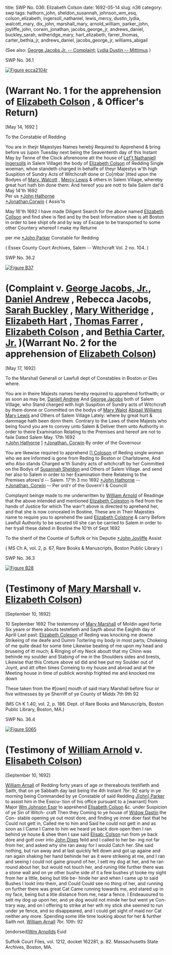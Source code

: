 title: SWP No. 036: Elizabeth Colson
date: 1692-05-14
slug: n36
category: swp
tags: hathorn_john, sheldon_susannah, johnson_wm_esq, colson_elizabeth, ingersoll_nathaniel, lewis_mercy, dustin_lydia, walcott_mary, dix_john, marshall_mary, arnold_william, parker_john, joyliffe_john, corwin_jonathan, jacobs_george_jr, andrews_daniel, buckley_sarah, witheridge_mary, hart_elizabeth, farrer_thomas, carter_bethia_jr, andrews_daniel, jacobs_george_jr, williams_abigail




(See also: [George Jacobs Jr. -- Complaint;](/n79.html#n79.1) [Lydia Dustin -- Mittimus](/n92.html#n92.2) )

<div markdown class="doc" id="n36.1">

<div class="doc_id">SWP No. 36.1</div>


<span markdown class="figure">[![Figure ecca2104r](archives/ecca/thumb/ecca2104r.jpg)](archives/ecca/large/ecca2104r.jpg)</span>

# (Warrant No. 1 for the apprehension of [Elizabeth Colson](/tag/colson_elizabeth.html) , & Officer's Return)

[May 14, 1692 ]

To the Constable of Redding

You are in theÿr Majestyes Names herebÿ Required to Apprehend  & bring before us (upon Tuesday next being the Seavententh day of  this Instant May by Tenne of the Clock aforenoone att the house of  [Lef't Nathaniell Ingersolls](/tag/ingersoll_nathaniel.html) in Salem Village) the body of [Elizabeth Colson](/tag/colson_elizabeth.html) of Redding Single woeman, whoe standeth charged in behalfe of theyr Majestys w'th high Suspition of Sundry Acts of Witchcraft  done or Co[mbar ]itted upon the Bodyes of [Mary. Walcott](/tag/walcott_mary.html) , [Mercy Lewis](/tag/lewis_mercy.html)  & others in Salem Village, whereby great hurt hath bin done them:  And hereof you are nott to faile
Salem  dat'd Maÿ 14'th 1692   
Per us  [*John Hathorne](/tag/hathorn_john.html)  
[*Jonathan.Corwin](/tag/corwin_jonathan.html) {  Assis'ts 

May 16'th 1692 I have made Diligent Search for the above named [Elizabeth Collson](/tag/colson_elizabeth.html) and find shee is fled and by the best Information shee is att Boston  in order to bee shipt ofe and by way of Escape to be transported to  some other Countery whereof I make my Returne

per me [*John Parker](/tag/parker_john.html) Constable for Redding 

( Essex County Court Archives, Salem -- Witchcraft Vol. 2 no. 104. )

</div>

<div markdown class="doc" id="n36.2">

<div class="doc_id">SWP No. 36.2</div>

<span markdown class="figure">[![Figure B37](archives/BPL/gifs/B37.gif)](archives/BPL/LARGE/B37.jpg)</span>

# (Complaint v. [George Jacobs, Jr.](/tag/jacobs_george_jr.html), [Daniel Andrew](/tag/andrews_daniel.html) , Rebecca Jacobs, [Sarah Buckley](/tag/buckley_sarah.html) , [Mary Witheridge](/tag/witheridge_mary.html) , [Elizabeth Hart](/tag/hart_elizabeth.html) , [Thomas Farrer](/tag/farrer_thomas.html) , [Elizabeth Colson](/tag/colson_elizabeth.html) , and [Bethia Carter, Jr.](/tag/carter_bethia_jr.html) )(Warrant No. 2 for the apprehension of [Elizabeth Colson](/tag/colson_elizabeth.html))  

[May 17, 1692]

To the Marshall Generall or Lawfull dept of Constables in Boston or Eles where. 

You are in theire Majests names hereby required to apprehend forthwith; or as soon as may be, [Daniell Andrew](/tag/andrews_daniel.html) And [George Jacobs](/tag/jacobs_george_jr.html) both of Salem Village, who Stand charged with high Suspition of Sundry acts of Witchcraft by them donne or Committed on the bodys of [Mary Walot](/tag/walcott_mary.html) [Abigail Williams](/tag/williams_abigail.html) [Mary Lewis](/tag/lewis_mercy.html) and Others of Salem Village Lately: where by great hurt & dammage hath been donn them. Contrary to the Laws of theire Majests who being found you are to convey unto Salem & Deliver them unto Authority in order to theire Examination Relating to the Premises and hereof are not to faile
Dated Salem  May. 17th 1692  
[*John Hathorne](/tag/hathorn_john.html) ] 
 [*Jonathan. Corwin](/tag/corwin_jonathan.html) 
By order of the Governour 


You are likewise required to apprehend [[] Coloson](/tag/colson_elizabeth.html) of Reding single woman who we are Informed is gone from Reding to Boston  or Charlstowne, And who Also stands Charged w'th Sundry acts of witchcraft by her Committed on the Bodys of [Susannah Sheldon](/tag/sheldon_susannah.html) and Others of Salem Village. and send her also to Salem in order to her  Examination there Relateing to the Premises afores'd --
Salem.  17'th 3 mo 1692                  [*John Hathorne](/tag/hathorn_john.html) --  
                                         [*Jonathan. Corwin](/tag/corwin_jonathan.html) --  Per ord'r of the Govern'r & Councill 

Complaynt beinge made to me underwritten by [William Arnold](/tag/arnold_william.html) of Readinge that the above intended and mentioned [Elizabeth Coleston](/tag/colson_elizabeth.html) is fled from the hands of Justice for which The warr't above is  directed to aprehend her, and that she is now concealed in Bostine,  These are in Their Majesties name to require you to aprehend the  said [Elizabeth Colstone](/tag/colson_elizabeth.html) & carry Before Lawfull Authority to be  secured till she can be carried to Salem in order to her tryall these  dated in Bostine the 10'th of Sept 1692 

To the sherif of the Countie of Suffolk  or his Deputie
[*John Joyliffe](/tag/joyliffe_john.html)  Assist 

( MS Ch A, vol. 2, p. 67, Rare Books & Manuscripts, Boston Public Library )

</div>



<div markdown class="doc" id="n36.3">

<div class="doc_id">SWP No. 36.3</div>


<span markdown class="figure">[![Figure B28](archives/BPL/gifs/B28.gif)](archives/BPL/LARGE/B28.jpg)</span>

# (Testimony of [Mary Marshall](/tag/marshall_mary.html) v. [Elizabeth Colson](/tag/colson_elizabeth.html))

[September 10, 1692]

10 September 1692 The testemony of [Mary Marshall](/tag/marshall_mary.html) of Moldin aged fortie Six yeare or there abouts testefieth and Sayth about the Eaighth day of Aprill Last past: [Elizabeth Coleson](/tag/colson_elizabeth.html) of Reding was knocking me downe Strikeing of me deafe and Dumm Tortering my body in most parts; Chokeing of me quite dead for some time Likewise beating of me upon my head and bruseing of itt much; & Ringing of my Neck aboutt that my Chinn was behinde my soulder and Stabing of me in the Shoulders sides and brests, Likewise that this Creture above sd did and hee put my Soulder out of Joynt, and att often times Comeing to my house and abroad and at the Meeting house in time of publick worship frighted me and knocked me down

These taken from the #[own] mouth of said mary Marshall before four or five wittnesses by ye Sherriff of ye County of Middx 7th 9th 92

(MS Ch K 1.40, vol. 2, p. 186. Dept. of Rare Books and Manuscripts, Boston Public Library, Boston, MA.)


</div>



<div markdown class="doc" id="n36.4">

<div class="doc_id">SWP No. 36.4</div>


<span markdown class="figure">[![Figure S065](archives/Suffolk/small/S065.jpg)](archives/Suffolk/large/S065.jpg)</span>

# (Testimony of [William Arnold](/tag/arnold_william.html) v. [Elisabeth Colson](/tag/colson_elizabeth.html))

[September 10, 1692]

[William Arnall](/tag/arnold_william.html) of Redding forty years of age or thereabouts testifieth and Saith, that on ye Sabbath day last being the 4th Instant 7br: 92 early in ye morning being Commanded by ye Constable of said Redding [J[ohn] Parker](/tag/parker_john.html) to assist him in the Execu- tion of his office pursuant to a [warrant] from Major [Wm Johnson Esqr](/tag/johnson_wm_esq.html) to apprehend [Elisabeth Colson](/tag/colson_elizabeth.html) &c. under Suspicion of ye Sin of Witch- craft Then they Coming to ye house of [Widow Dastin](/tag/dustin_lydia.html) the Con- stable opening ye out most dore, and finding ye inner doer fast that he Could not gett in, Called me to him and Said he could not gett in and as soon as I Came I Came to him we heard ye back dore open then I ran behind ye house & shee then I saw said [Elisab: Colson](/tag/colson_elizabeth.html) run from ye back dore and gott over into [John Dixes](/tag/dix_john.html) feild and I called to her be- ing not far from her, and asked why she ran away for I would Catch her. She said nothing, but run away and at last quickly fell down and got up againe and ran again shaking her hand behinde her as it were strikeing at me, and I ran and seeing I could not gaine ground of her, I sett my dog at her, and he ran round about her, but would not touch her, and runing litle further there was a stone wall and on ye other bushe side of it a few bushes yt tooke my sight from her a little, being but litle be- hinde her and when I came up to said Bushes I lookt into them, and Could Could see no thing of her, and running on further there was great Cat Came running towards me, and stared up in my face, being but a litle distance from me, near a fence. I Endeauoured to sett my dog up upon her, and ye dog would not minde her but went ye Con- trary way, and on I offering to strike at her wth my stick she seemed to run under ye fence, and so disappeared, and I could get sight of maid nor Cat neither any more. Spending some litle time looking about for her & further Saith not. [William Arnall](/tag/arnold_william.html) 7br. 10th: 92

[endorsed][Wm Arnollds](/tag/arnold_william.html) Euid

Suffolk Court Files, vol. 1212, docket 162281, p. 82. Massachusetts State Archives, Boston, MA.


</div>
